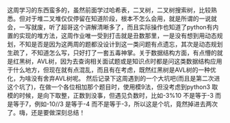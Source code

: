 这周学习的东西蛮多的，虽然前面学过哈希表，二叉树，二叉树搜索树，比较熟悉。但对于堆二叉堆仅仅停留在知道阶段，根本不怎么会用，就是所谓的一说就会，一写就废，听了超哥这个讲解清晰多了，而且实际操作也知道了python有内置的实现的堆方法，这周作业唯一受到打击就是丑数那里，一是没有想到用动态规划，不知是否是因为这两周的题都没设计到这一类问题有点遗忘，其次是动态规划生疏了，不知道怎么写，只好打了一套五毒神掌。关于数据结构方面，有点懵的就是红黑树，AVL树，因为去查询相关面试题或是知识点时都是问这类数据结构应用于什么地方，但现在就有点混乱，而且有在考虑，既然红黑树是AVL树的一种优化，为啥没有舍弃AVL树呢。 
然后记录下这周遇到的一个大坑吧(而且是第二次进这个坑了)，在做一个各位相加那个题目时，使用模9法，但没考虑到python3 取模的时候，是向下取整，正数到没事，但遇见负数时，比如-3%10 不是等于-3 而是等于7，例如-10//3 是等于-4 而不是等于-3，所以这是个坑，竟然掉进去两次了。嗨，还是要做深刻总结！

